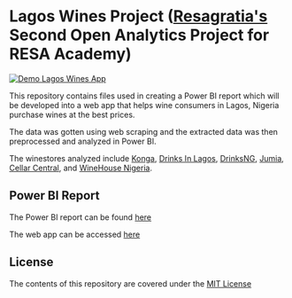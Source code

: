 # Lagos Wines Project ([Resagratia's](https://resagratia.com/) Second Open Analytics Project for RESA Academy)

[![Demo Lagos Wines App](https://github.com/ObinnaIheanachor/Lagos-Wines-Project/blob/master/video-demo/Main%20Wine%20Video.gif)](https://youtu.be/nXM0SkO97DI)

This repository contains files used in creating a Power BI report which will be developed into a web app that helps wine consumers in Lagos, Nigeria purchase wines at the best prices.

The data was gotten using web scraping and the extracted data was then preprocessed and analyzed in Power BI.

The winestores analyzed include [Konga](https://www.konga.com/category/wines-2004?page=1), [Drinks In Lagos](https://www.drinksinlagos.com/), [DrinksNG](https://www.drinks.ng/shop/wine/), [Jumia](https://www.jumia.com.ng/wines/), [Cellar Central](https://www.cellarcentral.ng/index.php?_route_=wines&page=1), and [WineHouse Nigeria](https://winehousenigeria.com/product-category/wine/).

## Power BI Report
The Power BI report can be found [here](https://github.com/ObinnaIheanachor/Lagos-Wines-Project/blob/master/Power-BI-report/Resa%20Wines%20PBIX%20File%20(1).pbix)

The web app can be accessed [here](https://app.powerbi.com/view?r=eyJrIjoiMzFmNjMyYTItMTA2OC00NTcxLThlNjYtOGE1NmEwYWI1MTA5IiwidCI6ImJjOWFmZGRhLTYwNGItNDU3ZS04ZDYxLWQ4YTNhNDNlNTUxZCIsImMiOjl9)
## License
The contents of this repository are covered under the [MIT License](https://github.com/ObinnaIheanachor/Lagos-Wines-Project/blob/master/License.txt)
